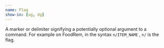 ```yaml
---
name: Flag
show-in: [ug, dg]
---
```


A marker or delimiter signifying a potentially optional argument to a command. For example on FoodRem, in the syntax `n/ITEM_NAME` , `n/` is the flag.
